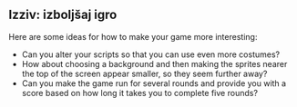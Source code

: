 ## Izziv: izboljšaj igro

Here are some ideas for how to make your game more interesting:

- Can you alter your scripts so that you can use even more costumes?
- How about choosing a background and then making the sprites nearer the top of the screen appear smaller, so they seem further away?
- Can you make the game run for several rounds and provide you with a score based on how long it takes you to complete five rounds?